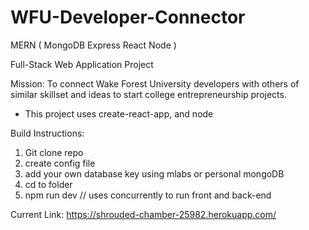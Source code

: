 # WFU-Developer-Connector

MERN 
(
MongoDB
Express
React
Node 
)

Full-Stack Web Application Project

Mission: To connect Wake Forest University developers with others of similar skillset and ideas to start college entrepreneurship projects.

* This project uses create-react-app, and node

Build Instructions:
1. Git clone repo
2. create config file
3. add your own database key using mlabs or personal mongoDB
2. cd to folder
3. npm run dev // uses concurrently to run front and back-end

Current Link: 
https://shrouded-chamber-25982.herokuapp.com/
